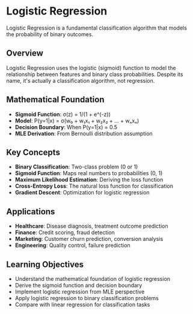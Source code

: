 # Logistic Regression

Logistic Regression is a fundamental classification algorithm that models the probability of binary outcomes.

## Overview
Logistic Regression uses the logistic (sigmoid) function to model the relationship between features and binary class probabilities. Despite its name, it's actually a classification algorithm, not regression.

## Mathematical Foundation
- **Sigmoid Function**: σ(z) = 1/(1 + e^(-z))
- **Model**: P(y=1|x) = σ(w₀ + w₁x₁ + w₂x₂ + ... + wₙxₙ)
- **Decision Boundary**: When P(y=1|x) = 0.5
- **MLE Derivation**: From Bernoulli distribution assumption

## Key Concepts
- **Binary Classification**: Two-class problem (0 or 1)
- **Sigmoid Function**: Maps real numbers to probabilities (0, 1)
- **Maximum Likelihood Estimation**: Deriving the loss function
- **Cross-Entropy Loss**: The natural loss function for classification
- **Gradient Descent**: Optimization for logistic regression

## Applications
- **Healthcare**: Disease diagnosis, treatment outcome prediction
- **Finance**: Credit scoring, fraud detection
- **Marketing**: Customer churn prediction, conversion analysis
- **Engineering**: Quality control, failure prediction

## Learning Objectives
- Understand the mathematical foundation of logistic regression
- Derive the sigmoid function and decision boundary
- Implement logistic regression from MLE perspective
- Apply logistic regression to binary classification problems
- Compare with linear regression for classification tasks
